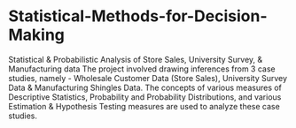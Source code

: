 # Statistical-Methods-for-Decision-Making
Statistical &amp; Probabilistic Analysis of Store Sales, University Survey, &amp; Manufacturing data
The project involved drawing inferences from 3 case studies, namely - Wholesale Customer Data (Store Sales), University Survey Data & Manufacturing Shingles Data. The concepts of various measures of Descriptive Statistics, Probability and Probability Distributions, and various Estimation & Hypothesis Testing measures are used to analyze these case studies.
